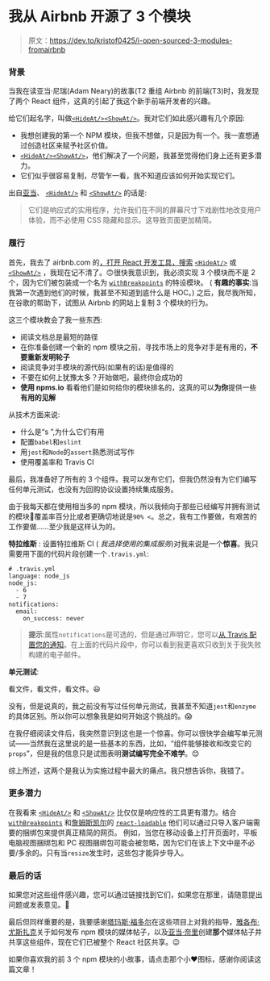 # 我从 Airbnb 开源了 3 个模块

> 原文：<https://dev.to/kristof0425/i-open-sourced-3-modules-fromairbnb>

### 背景

当我在读亚当·尼瑞(Adam Neary)的故事(T2 重组 Airbnb 的前端(T3)时，我发现了两个 React 组件，这真的引起了我这个新手前端开发者的兴趣。

给它们起名字，叫做[`<HideAt/>`](https://github.com/kristof0425/react-hide-at)[`<ShowAt/>`](https://github.com/kristof0425/react-show-at)。我对它们如此感兴趣有几个原因:

*   我想创建我的第一个 NPM 模块，但我不想做，只是因为有一个。我一直想通过创造社区来赋予社区价值。
*   [`<HideAt/>`](https://github.com/kristof0425/react-hide-at)[`<ShowAt/>`](https://github.com/kristof0425/react-show-at)，他们解决了一个问题，我甚至觉得他们身上还有更多潜力。
*   它们似乎很容易复制，尽管乍一看，我不知道应该如何开始实现它们。

出自[亚当](https://medium.com/@AdamRNeary)、 [`<HideAt/>`](https://github.com/kristof0425/react-hide-at) 和 [`<ShowAt/>`](https://github.com/kristof0425/react-show-at) 的话是:

> 它们是响应式的实用程序，允许我们在不同的屏幕尺寸下戏剧性地改变用户体验，而不必使用 CSS 隐藏和显示。这导致页面更加精简。

### 履行

首先，我去了 airbnb.com 的[，打开 React 开发工具，搜索](https://airbnb.com) [`<HideAt/>`](https://github.com/kristof0425/react-hide-at) 或 [`<ShowAt/>`](https://github.com/kristof0425/react-show-at) ，我现在记不清了。🙃很快我意识到，我必须实现 3 个模块而不是 2 个，因为它们被包装成一个名为 [`withBreakpoints`](https://github.com/kristof0425/react-with-breakpoints) 的特设模块。
( **有趣的事实**:当我第一次遇到他们的时候，我甚至不知道到底什么是 HOC。)
之后，我尽我所知，在谷歌的帮助下，试图从 Airbnb 的网站上复制 3 个模块的行为。

这三个模块教会了我一些东西:

*   阅读文档总是最短的路径
*   在你准备创建一个新的 npm 模块之前，寻找市场上的竞争对手是有用的，**不要重新发明轮子**
*   阅读竞争对手模块的源代码(如果有的话)是值得的
*   不要在如何上犹豫太多？开始做吧，最终你会成功的
*   **使用 npms.io** 看看他们是如何给你的模块排名的，这真的可以**为你**提供一些**有用的见解**

从技术方面来说:

*   什么是“s ”,为什么它们有用
*   配置`babel`和`eslint`
*   用`jest`和`Node`的`assert`熟悉测试写作
*   使用覆盖率和 Travis CI

最后，我准备好了所有的 3 个组件。我可以发布它们，但我仍然没有为它们编写任何单元测试，也没有为回购协议设置持续集成服务。

由于我每天都在使用相当多的 npm 模块，所以我倾向于那些已经编写并拥有测试的模块💯覆盖率百分比或者更确切地说是`90% <`。总之，我有工作要做，有艰苦的工作要做……至少我是这样认为的。

**特拉维斯** :
设置特拉维斯 CI ( *我选择使用的集成服务*)对我来说是一个**惊喜**。我只需要用下面的代码片段创建一个`.travis.yml`:

```
# .travis.yml
language: node_js
node_js:
  - 6
  - 7
notifications:
  email:
    on_success: never 
```

> **提示**:属性`notifications`是可选的，但是通过声明它，您可以[从 Travis 配置您的通知](https://docs.travis-ci.com/user/notifications/)。在上面的代码片段中，你可以看到我更喜欢只收到关于我失败构建的电子邮件。

**单元测试**:

看文件，看文件，看文件。😃

没有，但是说真的，我之前没有写过任何单元测试，我甚至不知道`jest`和`enzyme`的具体区别。所以你可以想象我是如何开始这个挑战的。😱

在我仔细阅读文件后，我突然意识到这也是一个惊喜。你可以很快学会编写单元测试——当然我在这里说的是一些基本的东西，比如，“组件能够接收和改变它的`props`”，但是我的信息只是试图表明**测试编写完全不难学**。😊

综上所述，这两个是我认为实施过程中最大的痛点。我只想告诉你，我错了。

### 更多潜力

在我看来 [`<HideAt/>`](https://github.com/kristof0425/react-hide-at) 和 [`<ShowAt/>`](https://github.com/kristof0425/react-show-at) 比仅仅是响应性的工具更有潜力。结合 [`withBreakpoints`](https://github.com/kristof0425/react-with-breakpoints) 和[詹姆斯凯尔](https://medium.com/@thejameskyle)的 [`react-loadable`](https://github.com/thejameskyle/react-loadable) 他们可以通过只导入客户端需要的捆绑包来提供真正精简的网页。
例如，当您在移动设备上打开页面时，平板电脑视图捆绑包和 PC 视图捆绑包可能会被忽略，因为它们在该上下文中是不必要/多余的。只有当`resize`发生时，这些包才能异步导入。

### 最后的话

如果您对这些组件感兴趣，您可以通过链接找到它们，如果您在那里，请随意提出问题或发表意见。🙂

最后但同样重要的是，我要感谢[塔玛斯·福多尔](https://twitter.com/ruffle1986)在这些项目上对我的指导，[雅各布·尤斯扎克](https://medium.com/@apertureless)关于如何发布 npm 模块的媒体帖子，以及[亚当·奈里](https://medium.com/@AdamRNeary)创建**那个**媒体帖子并共享这些组件，现在它们已被整个 React 社区共享。😉

如果你喜欢我的前 3 个 npm 模块的小故事，请点击那个小❤️图标，感谢你阅读这篇文章！